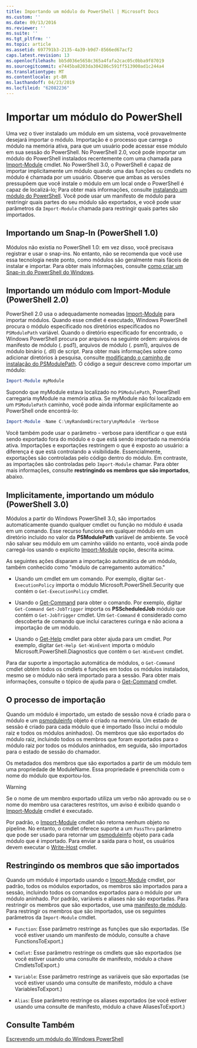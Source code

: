 ```yaml
---
title: Importando um módulo do PowerShell | Microsoft Docs
ms.custom: ''
ms.date: 09/13/2016
ms.reviewer: ''
ms.suite: ''
ms.tgt_pltfrm: ''
ms.topic: article
ms.assetid: 697791b3-2135-4a39-b9d7-8566ed67acf2
caps.latest.revision: 13
ms.openlocfilehash: bb5d036e5658c365a4fafa2cac05c0bba9f87019
ms.sourcegitcommit: e7445ba8203da304286c591ff513900ad1c244a4
ms.translationtype: MT
ms.contentlocale: pt-BR
ms.lasthandoff: 04/23/2019
ms.locfileid: "62082236"
---
```

# <a name="importing-a-powershell-module"></a>Importar um módulo do PowerShell

Uma vez o tiver instalado um módulo em um sistema, você provavelmente desejará importar o módulo. Importação é o processo que carrega o módulo na memória ativa, para que um usuário pode acessar esse módulo em sua sessão do PowerShell. No PowerShell 2.0, você pode importar um módulo do PowerShell instalados recentemente com uma chamada para [Import-Module](/powershell/module/Microsoft.PowerShell.Core/Import-Module) cmdlet. No PowerShell 3.0, o PowerShell é capaz de importar implicitamente um módulo quando uma das funções ou cmdlets no módulo é chamada por um usuário. Observe que ambas as versões pressupõem que você instale o módulo em um local onde o PowerShell é capaz de localizá-lo; Para obter mais informações, consulte [instalando um módulo do PowerShell](./installing-a-powershell-module.md). Você pode usar um manifesto de módulo para restringir quais partes do seu módulo são exportados, e você pode usar parâmetros da `Import-Module` chamada para restringir quais partes são importados.

## <a name="importing-a-snap-in-powershell-10"></a>Importando um Snap-In (PowerShell 1.0)

Módulos não existia no PowerShell 1.0: em vez disso, você precisava registrar e usar o snap-ins. No entanto, não se recomenda que você use essa tecnologia neste ponto, como módulos são geralmente mais fáceis de instalar e importar. Para obter mais informações, consulte [como criar um Snap-in do PowerShell do Windows](../cmdlet/how-to-create-a-windows-powershell-snap-in.md).

## <a name="importing-a-module-with-import-module-powershell-20"></a>Importando um módulo com Import-Module (PowerShell 2.0)

PowerShell 2.0 usa o adequadamente nomeadas [Import-Module](/powershell/module/Microsoft.PowerShell.Core/Import-Module) para importar módulos. Quando esse cmdlet é executado, Windows PowerShell procura o módulo especificado nos diretórios especificados no `PSModulePath` variável. Quando o diretório especificado for encontrado, o Windows PowerShell procura por arquivos na seguinte ordem: arquivos de manifesto de módulo (. psd1), arquivos de módulo (. psm1), arquivos de módulo binário (. dll) de script. Para obter mais informações sobre como adicionar diretórios à pesquisa, consulte [modificando o caminho de instalação do PSModulePath](./modifying-the-psmodulepath-installation-path.md). O código a seguir descreve como importar um módulo:

```powershell
Import-Module myModule
```

Supondo que myModule estava localizado no `PSModulePath`, PowerShell carregaria myModule na memória ativa. Se myModule não foi localizado em um `PSModulePath` caminho, você pode ainda informar explicitamente ao PowerShell onde encontrá-lo:

```powershell
Import-Module -Name C:\myRandomDirectory\myModule -Verbose
```

Você também pode usar o parâmetro - verbose para identificar o que está sendo exportado fora do módulo e o que está sendo importado na memória ativa. Importações e exportações restringem o que é exposto ao usuário: a diferença é que está controlando a visibilidade. Essencialmente, exportações são controladas pelo código dentro do módulo. Em contraste, as importações são controladas pelo `Import-Module` chamar. Para obter mais informações, consulte **restringindo os membros que são importados**, abaixo.

## <a name="implicitly-importing-a-module-powershell-30"></a>Implicitamente, importando um módulo (PowerShell 3.0)

Módulos a partir do Windows PowerShell 3.0, são importados automaticamente quando qualquer cmdlet ou função no módulo é usada em um comando. Esse recurso funciona em qualquer módulo em um diretório incluído no valor da **PSModulePath** variável de ambiente. Se você não salvar seu módulo em um caminho válido no entanto, você ainda pode carregá-los usando o explícito [Import-Module](/powershell/module/Microsoft.PowerShell.Core/Import-Module) opção, descrita acima.

As seguintes ações disparam a importação automática de um módulo, também conhecido como "módulo de carregamento automático."

- Usando um cmdlet em um comando. Por exemplo, digitar `Get-ExecutionPolicy` importa o módulo Microsoft.PowerShell.Security que contém o `Get-ExecutionPolicy` cmdlet.

- Usando o [Get-Command](/powershell/module/Microsoft.PowerShell.Core/Get-Command) para obter o comando.  Por exemplo, digitar `Get-Command Get-JobTrigger` importa os **PSScheduledJob** módulo que contém o `Get-JobTrigger` cmdlet. Um `Get-Command` é considerado como descoberta de comando que inclui caracteres curinga e não aciona a importação de um módulo.

- Usando o [Get-Help](/powershell/module/Microsoft.PowerShell.Core/Get-Help) cmdlet para obter ajuda para um cmdlet. Por exemplo, digitar `Get-Help Get-WinEvent` importa o módulo Microsoft.PowerShell.Diagnostics que contém o `Get-WinEvent` cmdlet.

Para dar suporte a importação automática de módulos, o `Get-Command` cmdlet obtém todos os cmdlets e funções em todos os módulos instalados, mesmo se o módulo não será importado para a sessão. Para obter mais informações, consulte o tópico de ajuda para o [Get-Command](/powershell/module/Microsoft.PowerShell.Core/Get-Command) cmdlet.

## <a name="the-importing-process"></a>O processo de importação

Quando um módulo é importado, um estado de sessão nova é criado para o módulo e um [psmoduleinfo](/dotnet/api/System.Management.Automation.PSModuleInfo) objeto é criado na memória. Um estado de sessão é criado para cada módulo que é importado (Isso inclui o módulo raiz e todos os módulos aninhados). Os membros que são exportados do módulo raiz, incluindo todos os membros que foram exportados para o módulo raiz por todos os módulos aninhados, em seguida, são importados para o estado de sessão do chamador.

Os metadados dos membros que são exportados a partir de um módulo tem uma propriedade de ModuleName. Essa propriedade é preenchida com o nome do módulo que exportou-los.

> [!WARNING]
> Se o nome de um membro exportado utiliza um verbo não aprovado ou se o nome do membro usa caracteres restritos, um aviso é exibido quando o [Import-Module](/powershell/module/Microsoft.PowerShell.Core/Import-Module) cmdlet é executado.

Por padrão, o [Import-Module](/powershell/module/Microsoft.PowerShell.Core/Import-Module) cmdlet não retorna nenhum objeto no pipeline. No entanto, o cmdlet oferece suporte a um `PassThru` parâmetro que pode ser usado para retornar um [psmoduleinfo](/dotnet/api/System.Management.Automation.PSModuleInfo) objeto para cada módulo que é importado. Para enviar a saída para o host, os usuários devem executar o [Write-Host](/powershell/module/Microsoft.PowerShell.Utility/Write-Host) cmdlet.

## <a name="restricting--the-members-that-are-imported"></a>Restringindo os membros que são importados

Quando um módulo é importado usando o [Import-Module](/powershell/module/Microsoft.PowerShell.Core/Import-Module) cmdlet, por padrão, todos os módulos exportados, os membros são importados para a sessão, incluindo todos os comandos exportados para o módulo por um módulo aninhado. Por padrão, variáveis e aliases não são exportadas. Para restringir os membros que são exportados, use uma [manifesto de módulo](./how-to-write-a-powershell-module-manifest.md). Para restringir os membros que são importados, use os seguintes parâmetros da `Import-Module` cmdlet.

- `Function`: Esse parâmetro restringe as funções que são exportadas. (Se você estiver usando um manifesto de módulo, consulte a chave FunctionsToExport.)

- `Cmdlet`: Esse parâmetro restringe os cmdlets que são exportados (se você estiver usando uma consulte de manifesto, módulo a chave CmdletsToExport.)

- `Variable`: Esse parâmetro restringe as variáveis que são exportadas (se você estiver usando uma consulte de manifesto, módulo a chave VariablesToExport.)

- `Alias`: Esse parâmetro restringe os aliases exportados (se você estiver usando uma consulte de manifesto, módulo a chave AliasesToExport.)

## <a name="see-also"></a>Consulte Também

[Escrevendo um módulo do Windows PowerShell](./writing-a-windows-powershell-module.md)
